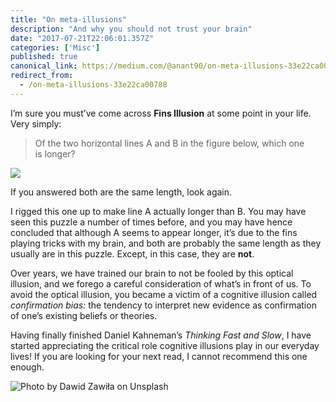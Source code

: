 ```yaml
---
title: "On meta-illusions"
description: "And why you should not trust your brain"
date: "2017-07-21T22:06:01.357Z"
categories: ['Misc']
published: true
canonical_link: https://medium.com/@anant90/on-meta-illusions-33e22ca00788
redirect_from:
  - /on-meta-illusions-33e22ca00788
---
```


I’m sure you must’ve come across **Fins Illusion** at some point in your life. Very simply:

> Of the two horizontal lines A and B in the figure below, which one is longer?

![](/assets/blog/on-meta-illusions/asset-1.jpeg)

If you answered both are the same length, look again.

I rigged this one up to make line A actually longer than B. You may have seen this puzzle a number of times before, and you may have hence concluded that although A seems to appear longer, it’s due to the fins playing tricks with my brain, and both are probably the same length as they usually are in this puzzle. Except, in this case, they are **not**.

Over years, we have trained our brain to not be fooled by this optical illusion, and we forego a careful consideration of what’s in front of us. To avoid the optical illusion, you became a victim of a cognitive illusion called _confirmation bias:_ the tendency to interpret new evidence as confirmation of one’s existing beliefs or theories.

Having finally finished Daniel Kahneman’s _Thinking Fast and Slow_, I have started appreciating the critical role cognitive illusions play in our everyday lives! If you are looking for your next read, I cannot recommend this one enough.

![Photo by [Dawid Zawiła](https://unsplash.com/photos/T2apDcwWGLA) on [Unsplash](https://unsplash.com/)](/assets/blog/on-meta-illusions/asset-2.jpeg)
